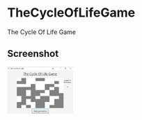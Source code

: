# TheCycleOfLifeGame
The Cycle Of Life Game
## Screenshot
<img src="gameScreenShot.png"  width="30%" height="30%"/>

